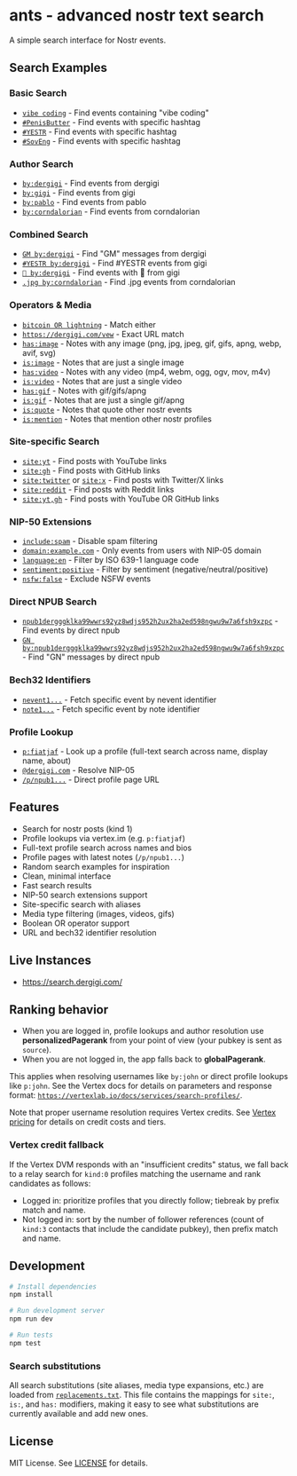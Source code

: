 # ants - advanced nostr text search

A simple search interface for Nostr events.

## Search Examples

### Basic Search
- [`vibe coding`](https://search.dergigi.com/?q=vibe%20coding) - Find events containing "vibe coding"
- [`#PenisButter`](https://search.dergigi.com/?q=%23PenisButter) - Find events with specific hashtag
- [`#YESTR`](https://search.dergigi.com/?q=%23YESTR) - Find events with specific hashtag
- [`#SovEng`](https://search.dergigi.com/?q=%23SovEng) - Find events with specific hashtag

### Author Search
- [`by:dergigi`](https://search.dergigi.com/?q=by%3Adergigi) - Find events from dergigi
- [`by:gigi`](https://search.dergigi.com/?q=by%3Agigi) - Find events from gigi
- [`by:pablo`](https://search.dergigi.com/?q=by%3Apablo) - Find events from pablo
- [`by:corndalorian`](https://search.dergigi.com/?q=by%3Acorndalorian) - Find events from corndalorian

### Combined Search
- [`GM by:dergigi`](https://search.dergigi.com/?q=GM%20by%3Adergigi) - Find "GM" messages from dergigi
- [`#YESTR by:dergigi`](https://search.dergigi.com/?q=%23YESTR%20by%3Adergigi) - Find #YESTR events from gigi
- [`👀 by:dergigi`](https://search.dergigi.com/?q=%F0%9F%91%80%20by%3Adergigi) - Find events with 👀 from gigi
- [`.jpg by:corndalorian`](https://search.dergigi.com/?q=.jpg%20by%3Acorndalorian) - Find .jpg events from corndalorian

### Operators & Media
- [`bitcoin OR lightning`](https://search.dergigi.com/?q=bitcoin%20OR%20lightning) - Match either
- [`https://dergigi.com/vew`](https://search.dergigi.com/?q=https%3A//dergigi.com/vew) - Exact URL match
- [`has:image`](https://search.dergigi.com/?q=has%3Aimage) - Notes with any image (png, jpg, jpeg, gif, gifs, apng, webp, avif, svg)
- [`is:image`](https://search.dergigi.com/?q=is%3Aimage) - Notes that are just a single image
- [`has:video`](https://search.dergigi.com/?q=has%3Avideo) - Notes with any video (mp4, webm, ogg, ogv, mov, m4v)
- [`is:video`](https://search.dergigi.com/?q=is%3Avideo) - Notes that are just a single video
- [`has:gif`](https://search.dergigi.com/?q=has%3Agif) - Notes with gif/gifs/apng
- [`is:gif`](https://search.dergigi.com/?q=is%3Agif) - Notes that are just a single gif/apng
- [`is:quote`](https://search.dergigi.com/?q=is%3Aquote) - Notes that quote other nostr events
- [`is:mention`](https://search.dergigi.com/?q=is%3Amention) - Notes that mention other nostr profiles

### Site-specific Search
- [`site:yt`](https://search.dergigi.com/?q=site%3Ayt) - Find posts with YouTube links
- [`site:gh`](https://search.dergigi.com/?q=site%3Agh) - Find posts with GitHub links
- [`site:twitter`](https://search.dergigi.com/?q=site%3Atwitter) or [`site:x`](https://search.dergigi.com/?q=site%3Ax) - Find posts with Twitter/X links
- [`site:reddit`](https://search.dergigi.com/?q=site%3Areddit) - Find posts with Reddit links
- [`site:yt,gh`](https://search.dergigi.com/?q=site%3Ayt%2Cgh) - Find posts with YouTube OR GitHub links

### NIP-50 Extensions
- [`include:spam`](https://search.dergigi.com/?q=include%3Aspam) - Disable spam filtering
- [`domain:example.com`](https://search.dergigi.com/?q=domain%3Aexample.com) - Only events from users with NIP-05 domain
- [`language:en`](https://search.dergigi.com/?q=language%3Aen) - Filter by ISO 639-1 language code
- [`sentiment:positive`](https://search.dergigi.com/?q=sentiment%3Apositive) - Filter by sentiment (negative/neutral/positive)
- [`nsfw:false`](https://search.dergigi.com/?q=nsfw%3Afalse) - Exclude NSFW events

### Direct NPUB Search
- [`npub1dergggklka99wwrs92yz8wdjs952h2ux2ha2ed598ngwu9w7a6fsh9xzpc`](https://search.dergigi.com/?q=npub1dergggklka99wwrs92yz8wdjs952h2ux2ha2ed598ngwu9w7a6fsh9xzpc) - Find events by direct npub
- [`GN by:npub1dergggklka99wwrs92yz8wdjs952h2ux2ha2ed598ngwu9w7a6fsh9xzpc`](https://search.dergigi.com/?q=GN%20by%3Anpub1dergggklka99wwrs92yz8wdjs952h2ux2ha2ed598ngwu9w7a6fsh9xzpc) - Find "GN" messages by direct npub

### Bech32 Identifiers
- [`nevent1...`](https://search.dergigi.com/?q=nevent1...) - Fetch specific event by nevent identifier
- [`note1...`](https://search.dergigi.com/?q=note1...) - Fetch specific event by note identifier

### Profile Lookup
- [`p:fiatjaf`](https://search.dergigi.com/?q=p%3Afiatjaf) - Look up a profile (full-text search across name, display name, about)
- [`@dergigi.com`](https://search.dergigi.com/?q=%40dergigi.com) - Resolve NIP-05
- [`/p/npub1...`](https://search.dergigi.com/?q=/p/npub1...) - Direct profile page URL

## Features

- Search for nostr posts (kind 1)
- Profile lookups via vertex.im (e.g. `p:fiatjaf`)
- Full-text profile search across names and bios
- Profile pages with latest notes (`/p/npub1...`)
- Random search examples for inspiration
- Clean, minimal interface
- Fast search results
- NIP-50 search extensions support
- Site-specific search with aliases
- Media type filtering (images, videos, gifs)
- Boolean OR operator support
- URL and bech32 identifier resolution

## Live Instances

- https://search.dergigi.com/

## Ranking behavior

- When you are logged in, profile lookups and author resolution use **personalizedPagerank** from your point of view (your pubkey is sent as `source`).
- When you are not logged in, the app falls back to **globalPagerank**.

This applies when resolving usernames like `by:john` or direct profile lookups like `p:john`. See the Vertex docs for details on parameters and response format: [`https://vertexlab.io/docs/services/search-profiles/`](https://vertexlab.io/docs/services/search-profiles/).

Note that proper username resolution requires Vertex credits. See [Vertex pricing](https://vertexlab.io/pricing/) for details on credit costs and tiers.

### Vertex credit fallback

If the Vertex DVM responds with an "insufficient credits" status, we fall back to a relay search for `kind:0` profiles matching the username and rank candidates as follows:

- Logged in: prioritize profiles that you directly follow; tiebreak by prefix match and name.
- Not logged in: sort by the number of follower references (count of `kind:3` contacts that include the candidate pubkey), then prefix match and name.

## Development

```bash
# Install dependencies
npm install

# Run development server
npm run dev

# Run tests
npm test
```

### Search substitutions

All search substitutions (site aliases, media type expansions, etc.) are loaded from [`replacements.txt`](public/replacements.txt). This file contains the mappings for `site:`, `is:`, and `has:` modifiers, making it easy to see what substitutions are currently available and add new ones.

## License

MIT License. See [LICENSE](LICENSE) for details.
